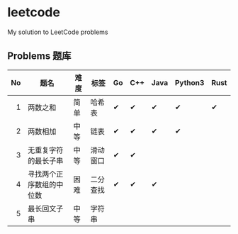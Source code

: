 # leetcode

My solution to LeetCode problems

## Problems 题库

|   No | 题名                     | 难度 | 标签     | Go       | C++      | Java     | Python3  | Rust     |
| ---: | ------------------------ | ---- | -------- | -------- | -------- | -------- | -------- | -------- |
|    1 | 两数之和                 | 简单 | 哈希表   | &#10004; | &#10004; | &#10004; | &#10004; | &#10004; |
|    2 | 两数相加                 | 中等 | 链表     | &#10004; | &#10004; | &#10004; | &#10004; |          |
|    3 | 无重复字符的最长子串     | 中等 | 滑动窗口 | &#10004; | &#10004; |          |          |          |
|    4 | 寻找两个正序数组的中位数 | 困难 | 二分查找 | &#10004; | &#10004; | &#10004; |          |          |
|    5 | 最长回文子串             | 中等 | 字符串   |          |          |          |          |          |
